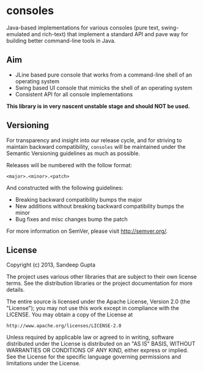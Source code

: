 consoles
========

Java-based implementations for various consoles (pure text, swing-emulated and rich-text) that implement a standard API and pave
way for building better command-line tools in Java.

Aim
---
* JLine based pure console that works from a command-line shell of an operating system
* Swing based UI console that mimicks the shell of an operating system
* Consistent API for all console implementations

**This library is in very nascent unstable stage and should NOT be used.**

Versioning
----------

For transparency and insight into our release cycle, and for striving to maintain backward compatibility, 
`consoles` will be maintained under the Semantic Versioning guidelines as much as possible.

Releases will be numbered with the follow format:

`<major>.<minor>.<patch>`

And constructed with the following guidelines:

* Breaking backward compatibility bumps the major
* New additions without breaking backward compatibility bumps the minor
* Bug fixes and misc changes bump the patch

For more information on SemVer, please visit http://semver.org/.

License
-------
	
Copyright (c) 2013, Sandeep Gupta

The project uses various other libraries that are subject to their
own license terms. See the distribution libraries or the project
documentation for more details.

The entire source is licensed under the Apache License, Version 2.0 
(the "License"); you may not use this work except in compliance with
the LICENSE. You may obtain a copy of the License at

	http://www.apache.org/licenses/LICENSE-2.0

Unless required by applicable law or agreed to in writing, software
distributed under the License is distributed on an "AS IS" BASIS,
WITHOUT WARRANTIES OR CONDITIONS OF ANY KIND, either express or implied.
See the License for the specific language governing permissions and
limitations under the License.
